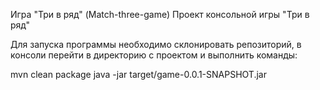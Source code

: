 Игра "Три в ряд" (Match-three-game)
Проект консольной игры "Три в ряд"

Для запуска программы необходимо склонировать репозиторий, в консоли перейти в директорию с проектом и выполнить команды:

mvn clean package
java -jar target/game-0.0.1-SNAPSHOT.jar